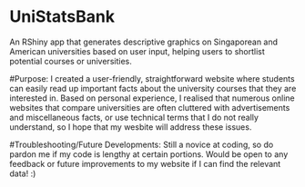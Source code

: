 # UniStatsBank
 An RShiny app that generates descriptive graphics on Singaporean and American universities based on user input, helping users to shortlist potential courses or universities.
 
 #Purpose:
I created a user-friendly, straightforward website where students can easily read up important facts about the university courses that they are interested in. Based on personal experience, I realised that numerous online websites that compare universities are often cluttered with advertisements and miscellaneous facts, or use technical terms that I do not really understand, so I hope that my wesbite will address these issues.

#Troubleshooting/Future Developments: 
Still a novice at coding, so do pardon me if my code is lengthy at certain portions. Would be open to any feedback or future improvements to my website if I can find the relevant data! :)
